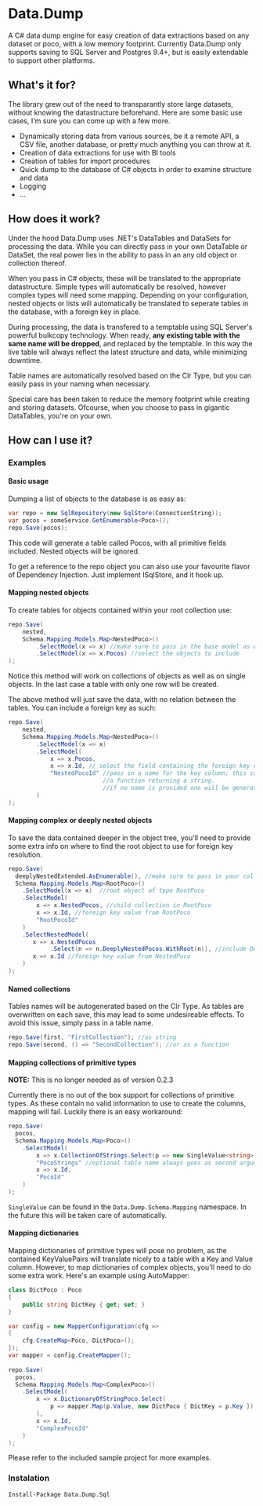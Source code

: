 # Data.Dump
A C# data dump engine for easy creation of data extractions based on any dataset or poco, with a low memory footprint.
Currently Data.Dump only supports saving to SQL Server and Postgres 9.4+, but is easily extendable to support other platforms.

## What's it for?
The library grew out of the need to transparantly store large datasets, without knowing the datastructure beforehand. 
Here are some basic use cases, I'm sure you can come up with a few more.

* Dynamically storing data from various sources, be it a remote API, a CSV file, another database, or pretty much anything you can throw at it. 
* Creation of data extractions for use with BI tools
* Creation of tables for import procedures 
* Quick dump to the database of C# objects in order to examine structure and data
* Logging 
* ...

## How does it work?
Under the hood Data.Dump uses .NET's DataTables and DataSets for processing the data. While you can directly pass in your own DataTable or DataSet, the real power lies in the ability to pass in an any old object or collection thereof.

When you pass in C# objects, these will be translated to the appropriate datastructure. Simple types will automatically be resolved, however complex types will need some mapping. Depending on your configuration, nested objects or lists will automatically be translated to seperate tables in the database, with a foreign key in place. 

During processing, the data is transfered to a temptable using SQL Server's powerful bulkcopy technology. When ready, **any existing table with the same name will be dropped**, and replaced by the temptable. In this way the live table will always reflect the latest structure and data, while minimizing downtime. 

Table names are automatically resolved based on the Clr Type, but you can easily pass in your naming when necessary.

Special care has been taken to reduce the memory footprint while creating and storing datasets. Ofcourse, when you choose to pass in gigantic DataTables, you're on your own.

## How can I use it?
### Examples
#### Basic usage
Dumping a list of objects to the database is as easy as:
```c#
var repo = new SqlRepository(new SqlStore(ConnectionString));
var pocos = someService.GetEnumerable<Poco>();
repo.Save(pocos);
```
This code will generate a table called Pocos, with all primitive fields included. Nested objects will be ignored. 


To get a reference to the repo object you can also use your favourite flavor of Dependency Injection. Just implement ISqlStore, and it hook up.

#### Mapping nested objects
To create tables for objects contained within your root collection use:
```c#
repo.Save(
    nested, 
    Schema.Mapping.Models.Map<NestedPoco>()
        .SelectModel(x => x) //make sure to pass in the base model as well, or it won't get saved
        .SelectModel(x => x.Pocos) //select the objects to include
);
```
Notice this method will work on collections of objects as well as on single objects. In the last case a table with only one row will be created.

The above method will just save the data, with no relation between the tables. You can include a foreign key as such:
```c#
repo.Save(
    nested, 
    Schema.Mapping.Models.Map<NestedPoco>()
        .SelectModel(x => x)
        .SelectModel(
            x => x.Pocos,
            x => x.Id, // select the field containing the foreign key value 
            "NestedPocoId" //pass in a name for the key column; this can be a string or 
                           //a function returning a string.
                           //if no name is provided one will be generated;  
        )
);
```

#### Mapping complex or deeply nested objects
To save the data contained deeper in the object tree, you'll need to provide some extra info on where to find the root object to use for foreign key resolution.
```c#
repo.Save(
  deeplyNestedExtended.AsEnumerable(), //make sure to pass in your collections as enumerable 
  Schema.Mapping.Models.Map<RootPoco>()
    .SelectModel(x => x)  //root object of type RootPoco
    .SelectModel(
        x => x.NestedPocos, //child collection in RootPoco
        x => x.Id, //foreign key value from RootPoco
        "RootPocoId"
    )
    .SelectNestedModel(
       x => x.NestedPocos
            .Select(n => n.DeeplyNestedPocos.WithRoot(n)), //include DeeplyNestedPocos with a NestedPoco root
       x => x.Id //foreign key value from NestedPoco
    )
);
```

#### Named collections
Tables names will be autogenerated based on the Clr Type. As tables are overwritten on each save, this may lead to some undesireable effects. To avoid this issue, simply pass in a table name.
```c#
repo.Save(first, "FirstCollection"); //as string
repo.Save(second, () => "SecondCollection"); //or as a function
```

#### Mapping collections of primitive types
**NOTE:** This is no longer needed as of version 0.2.3

Currently there is no out of the box support for collections of primitive types. As these contain no valid information to use to create the columns, mapping will fail. Luckily there is an easy workaround:
```c#
repo.Save(
  pocos,
  Schema.Mapping.Models.Map<Poco>()
    .SelectModel(
        x => x.CollectionOfStrings.Select(p => new SingleValue<string>(p)),
        "PocoStrings" //optional table name always goes as second argument
        x => x.Id, 
        "PocoId"
    )
);
```
```SingleValue``` can be found in the ```Data.Dump.Schema.Mapping``` namespace. In the future this will be taken care of automatically.

#### Mapping dictionaries
Mapping dictionaries of primitive types will pose no problem, as the contained KeyValuePairs will translate nicely to a table with a Key and Value column. However, to map dictionaries of complex objects, you'll need to do some extra work. Here's an example using AutoMapper:
```c#
class DictPoco : Poco
{
    public string DictKey { get; set; }
}

var config = new MapperConfiguration(cfg =>
{
    cfg.CreateMap<Poco, DictPoco>();
});
var mapper = config.CreateMapper();
  
repo.Save(
  pocos,
  Schema.Mapping.Models.Map<ComplexPoco>()
    .SelectModel(
        x => x.DictionaryOfStringPoco.Select(
            p => mapper.Map(p.Value, new DictPoco { DictKey = p.Key })
        ),
        x => x.Id,
        "ComplexPocoId"
    )
);  
```

Please refer to the included sample project for more examples.

### Instalation
```
Install-Package Data.Dump.Sql 
```
